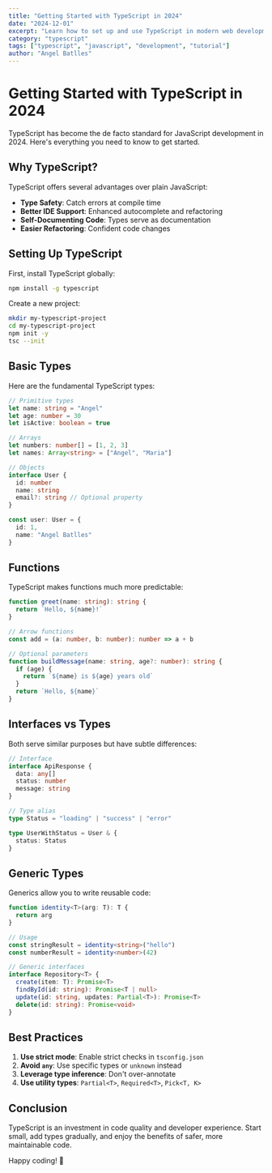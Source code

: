 ```yaml
---
title: "Getting Started with TypeScript in 2024"
date: "2024-12-01"
excerpt: "Learn how to set up and use TypeScript in modern web development projects with practical examples and best practices."
category: "typescript"
tags: ["typescript", "javascript", "development", "tutorial"]
author: "Angel Batlles"
---
```


# Getting Started with TypeScript in 2024

TypeScript has become the de facto standard for JavaScript development in 2024. Here's everything you need to know to get started.

## Why TypeScript?

TypeScript offers several advantages over plain JavaScript:

- **Type Safety**: Catch errors at compile time
- **Better IDE Support**: Enhanced autocomplete and refactoring
- **Self-Documenting Code**: Types serve as documentation
- **Easier Refactoring**: Confident code changes

## Setting Up TypeScript

First, install TypeScript globally:

```bash
npm install -g typescript
```

Create a new project:

```bash
mkdir my-typescript-project
cd my-typescript-project
npm init -y
tsc --init
```

## Basic Types

Here are the fundamental TypeScript types:

```typescript
// Primitive types
let name: string = "Angel"
let age: number = 30
let isActive: boolean = true

// Arrays
let numbers: number[] = [1, 2, 3]
let names: Array<string> = ["Angel", "Maria"]

// Objects
interface User {
  id: number
  name: string
  email?: string // Optional property
}

const user: User = {
  id: 1,
  name: "Angel Batlles"
}
```

## Functions

TypeScript makes functions much more predictable:

```typescript
function greet(name: string): string {
  return `Hello, ${name}!`
}

// Arrow functions
const add = (a: number, b: number): number => a + b

// Optional parameters
function buildMessage(name: string, age?: number): string {
  if (age) {
    return `${name} is ${age} years old`
  }
  return `Hello, ${name}`
}
```

## Interfaces vs Types

Both serve similar purposes but have subtle differences:

```typescript
// Interface
interface ApiResponse {
  data: any[]
  status: number
  message: string
}

// Type alias
type Status = "loading" | "success" | "error"

type UserWithStatus = User & {
  status: Status
}
```

## Generic Types

Generics allow you to write reusable code:

```typescript
function identity<T>(arg: T): T {
  return arg
}

// Usage
const stringResult = identity<string>("hello")
const numberResult = identity<number>(42)

// Generic interfaces
interface Repository<T> {
  create(item: T): Promise<T>
  findById(id: string): Promise<T | null>
  update(id: string, updates: Partial<T>): Promise<T>
  delete(id: string): Promise<void>
}
```

## Best Practices

1. **Use strict mode**: Enable strict checks in `tsconfig.json`
2. **Avoid `any`**: Use specific types or `unknown` instead
3. **Leverage type inference**: Don't over-annotate
4. **Use utility types**: `Partial<T>`, `Required<T>`, `Pick<T, K>`

## Conclusion

TypeScript is an investment in code quality and developer experience. Start small, add types gradually, and enjoy the benefits of safer, more maintainable code.

Happy coding! 🚀
